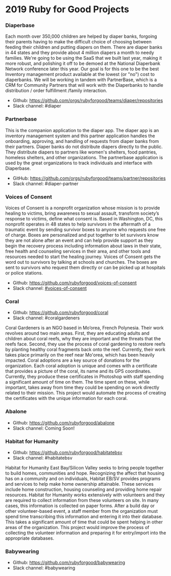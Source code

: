 # 2019 Ruby for Good Projects

### Diaperbase

Each month over 350,000 children are helped by diaper banks, forgoing their parents having to make the difficult choice of choosing between feeding their children and putting diapers on them. There are diaper banks in 44 states and they provide about 4 million diapers a month to needy families. We're going to be using the SaaS that we built last year, making it more robust, and polishing it off to be demoed at the National Diaperbank Network conference later this year. Our goal is for this one to be the best Inventory management product available at the lowest (or "no") cost to diaperbanks. We will be working in tandem with PartnerBase, which is a CRM for Community Partners that will work with the Diaperbanks to handle distribution / order fulfillment /family interaction.
 
* Github: https://github.com/orgs/rubyforgood/teams/diaper/repositories
* Slack channel: #diaper 

### Partnerbase

This is the companion application to the diaper app. The diaper app is an inventory management system and this partner application handles the onboarding, approving, and handling of requests from diaper banks from their partners. Diaper banks do not distribute diapers directly to the public. They distribute diapers to partners like women's shelters, food pantries, homeless shelters, and other organizations. The partnerbase application is used by the great organizations to track individuals and interface with Diaperbase.

* GitHub: https://github.com/orgs/rubyforgood/teams/partner/repositories
* Slack channel: #diaper-partner

### Voices of Consent

Voices of Consent is a nonprofit organization whose mission is to provide healing to victims, bring awareness to sexual assault, transform society’s response to victims, define what consent is. Based in Washington, DC, this nonprofit operates in 48 states to help survivors in the aftermath of a traumatic event by sending survivor boxes to anyone who requests one free of charge. Boxes are personalized and put together to let survivors know they are not alone after an event and can help provide support as they begin the recovery process including information about laws in their state, free health and counseling services in their area, and other tools and resources needed to start the healing journey. Voices of Consent gets the word out to survivors by talking at schools and churches. The boxes are sent to survivors who request them directly or can be picked up at hospitals or police stations.

* Github: https://github.com/rubyforgood/voices-of-consent
* Slack channel: [#voices-of-consent](https://rubyforgood.slack.com/messages/CKVV0RT96)

### Coral

* Github: https://github.com/rubyforgood/coral
* Slack channel: #coralgardeners

Coral Gardeners is an NGO based in Mo’orea, French Polynesia. Their work revolves around two main areas. First, they are educating adults and children about coral reefs, why they are important and the threats that the reefs face. Second, they use the process of coral gardening to restore reefs by planting healthy coral fragments back onto the reef. Currently, their work takes place primarily on the reef near Mo'orea, which has been heavily impacted. Coral adoptions are a key source of donations for the organization. Each coral adoption is unique and comes with a certificate that provides a picture of the coral, its name and its GPS coordinates. Currently, they produce these certificates in Photoshop with staff spending a significant amount of time on them. The time spent on these, while important, takes away from time they could be spending on work directly related to their mission. This project would automate the process of creating the certificates with the unique information for each coral.

### Abalone

* Github: https://github.com/rubyforgood/abalone
* Slack channel: Coming Soon!

### Habitat for Humanity

* Github: https://github.com/rubyforgood/habitatebsv
* Slack channel: #habitatebsv

Habitat for Humanity East Bay/Silicon Valley seeks to bring people together to build homes, communities and hope. Recognizing the affect that housing has on a community and on individuals, Habitat EB/SV provides programs and services to help make home ownership attainable. These services include home construction, housing counseling and providing home repair resources. Habitat for Humanity works extensively with volunteers and they are required to collect information from these volunteers on site. In many cases, this information is collected on paper forms. After a build day or other volunteer-based event, a staff member from the organization must spend time transcribing this information and entering it into their database. This takes a significant amount of time that could be spent helping in other areas of the organization. This project would improve the process of collecting the volunteer information and preparing it for entry/import into the appropriate databases.

### Babywearing

* Github: https://github.com/rubyforgood/babywearing
* Slack channel: #babywearing
